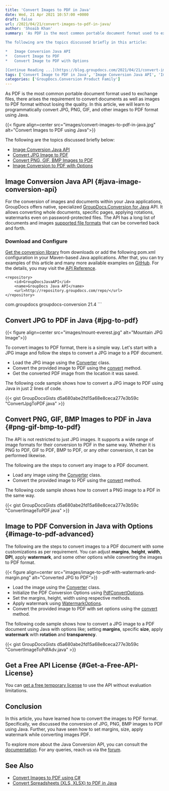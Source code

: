 ```yaml
---
title: 'Convert Images to PDF in Java'
date: Wed, 21 Apr 2021 10:57:00 +0000
draft: false
url: /2021/04/21/convert-images-to-pdf-in-java/
author: 'Shoaib Khan'
summary: 'As PDF is the most common portable document format used to exchange files, there arises the requirement to convert documents as well as images to PDF format without losing the quality. In this article, we will learn to programmatically convert images to PDF format in Java.

The following are the topics discussed briefly in this article:

*   Image Conversion Java API
*   Convert Image to PDF
*   Convert Image to PDF with Options

[Continue Reading ...](https://blog.groupdocs.com/2021/04/21/convert-images-to-pdf-in-java/)'
tags: ['Convert Image to PDF in Java', 'Image Conversion Java API', 'Image to PDF in Java', 'JPG to PDF in Java', 'PNG to PDF in Java', 'WebP to PDF in Java']
categories: ['GroupDocs.Conversion Product Family']
---
```


As PDF is the most common portable document format used to exchange files, there arises the requirement to convert documents as well as images to PDF format without losing the quality. In this article, we will learn to programmatically convert JPG, PNG, GIF, and other images to PDF format using Java.



{{< figure align=center src="images/convert-images-to-pdf-in-java.jpg" alt="Convert Images to PDF using Java">}}


The following are the topics discussed briefly below:

*   [Image Conversion Java API](#java-image-conversion-api)
*   [Convert JPG Image to PDF](#jpg-to-pdf)
*   [Convert PNG, GIF, BMP Images to PDF](#png-gif-bmp-to-pdf)
*   [Image Conversion to PDF with Options](#image-to-pdf-advanced)

## Image Conversion Java API {#java-image-conversion-api}

For the conversion of images and documents within your Java applications, GroupDocs offers native, specialized [GroupDocs.Conversion for Java](https://products.groupdocs.com/conversion/java) API. It allows converting whole documents, specific pages, applying rotations, watermarks even on password-protected files. The API has a long list of documents and images [supported file formats](https://docs.groupdocs.com/conversion/java/supported-document-formats/) that can be converted back and forth.

### Download and Configure

[Get the conversion library](https://downloads.groupdocs.com/conversion/java) from downloads or add the following pom.xml configuration in your Maven-based Java applications. After that, you can try examples of this article and many more available examples on [GitHub](https://github.com/groupdocs-conversion). For the details, you may visit the [API Reference](https://apireference.groupdocs.com/conversion/java).

```
<repository>
	<id>GroupDocsJavaAPI</id>
	<name>GroupDocs Java API</name>
	<url>http://repository.groupdocs.com/repo/</url>
</repository>
``````
<dependency>
        <groupId>com.groupdocs</groupId>
        <artifactId>groupdocs-conversion</artifactId>
        <version>21.4</version> 
</dependency>
```

## Convert JPG to PDF in Java {#jpg-to-pdf}



{{< figure align=center src="images/mount-everest.jpg" alt="Mountain JPG Image">}}


To convert images to PDF format, there is a simple way. Let's start with a JPG image and follow the steps to convert a JPG image to a PDF document.

*   Load the JPG image using the [Converter](https://apireference.groupdocs.com/conversion/java/com.groupdocs.conversion/Converter) class.
*   Convert the provided image to PDF using the [convert](https://apireference.groupdocs.com/conversion/java/com.groupdocs.conversion/Converter#convert(java.io.OutputStream,%20com.groupdocs.conversion.contracts.ConvertedDocumentStream,%20com.groupdocs.conversion.options.convert.ConvertOptions)) method.
*   Get the converted PDF image from the location it was saved.

The following code sample shows how to convert a JPG image to PDF using Java in just 2 lines of code.

{{< gist GroupDocsGists d5a680abe2fd15a68e8ceca277e3b59c "ConvertJpgToPDF.java" >}}

## Convert PNG, GIF, BMP Images to PDF in Java {#png-gif-bmp-to-pdf}

The API is not restricted to just JPG images. It supports a wide range of image formats for their conversion to PDF in the same way. Whether it is PNG to PDF, GIF to PDF, BMP to PDF, or any other conversion, it can be performed likewise.

The following are the steps to convert any image to a PDF document.

*   Load any image using the [Converter](https://apireference.groupdocs.com/conversion/java/com.groupdocs.conversion/Converter) class.
*   Convert the provided image to PDF using the [convert](https://apireference.groupdocs.com/conversion/java/com.groupdocs.conversion/Converter#convert(java.io.OutputStream,%20com.groupdocs.conversion.contracts.ConvertedDocumentStream,%20com.groupdocs.conversion.options.convert.ConvertOptions)) method.

The following code sample shows how to convert a PNG image to a PDF in the same way.

{{< gist GroupDocsGists d5a680abe2fd15a68e8ceca277e3b59c "ConvertImageToPDF.java" >}}

## Image to PDF Conversion in Java with Options {#image-to-pdf-advanced}

The following are the steps to convert images to a PDF document with some customizations as per requirement. You can adjust **margins**, **height**, **width**, **DPI**, apply **watermark**, and some other options while converting the images to PDF format.



{{< figure align=center src="images/image-to-pdf-with-watermark-and-margin.png" alt="Converted JPG to PDF">}}


*   Load the image using the [Converter](https://apireference.groupdocs.com/conversion/java/com.groupdocs.conversion/Converter) class.
*   Initialize the PDF Conversion Options using [PdfConvertOptions](https://apireference.groupdocs.com/conversion/java/com.groupdocs.conversion.options.convert/PdfConvertOptions).
*   Set the margins, height, width using respective methods.
*   Apply watermark using [WatermarkOptions](https://apireference.groupdocs.com/conversion/java/com.groupdocs.conversion.options.convert/WatermarkOptions).
*   Convert the provided image to PDF with set options using the [convert](https://apireference.groupdocs.com/conversion/java/com.groupdocs.conversion/Converter#convert(java.io.OutputStream,%20com.groupdocs.conversion.contracts.ConvertedDocumentStream,%20com.groupdocs.conversion.options.convert.ConvertOptions)) method.

The following code sample shows how to convert a JPG image to a PDF document using Java with options like; setting **margins**, specific **size**, apply **watermark** with **rotation** and **transparency**.

{{< gist GroupDocsGists d5a680abe2fd15a68e8ceca277e3b59c "ConvertImageToPdfAdv.java" >}}

## Get a Free API License {#Get-a-Free-API-License}

You can [get a free temporary license](https://purchase.groupdocs.com/temporary-license) to use the API without evaluation limitations.

## Conclusion

In this article, you have learned how to convert the images to PDF format. Specifically, we discussed the conversion of JPG, PNG, BMP images to PDF using Java. Further, you have seen how to set margins, size, apply watermark while converting images PDF.

To explore more about the Java Conversion API, you can consult the [documentation](https://docs.groupdocs.com/conversion/). For any queries, reach us via the [forum](https://forum.groupdocs.com/).

## See Also

*   [Convert Images to PDF using C#](https://blog.groupdocs.com/2021/05/19/convert-images-to-pdf-in-csharp/)
*   [Convert Spreadsheets (XLS, XLSX) to PDF in Java](https://blog.groupdocs.com/2021/11/21/convert-excel-spreadsheets-to-pdf-in-java/)




